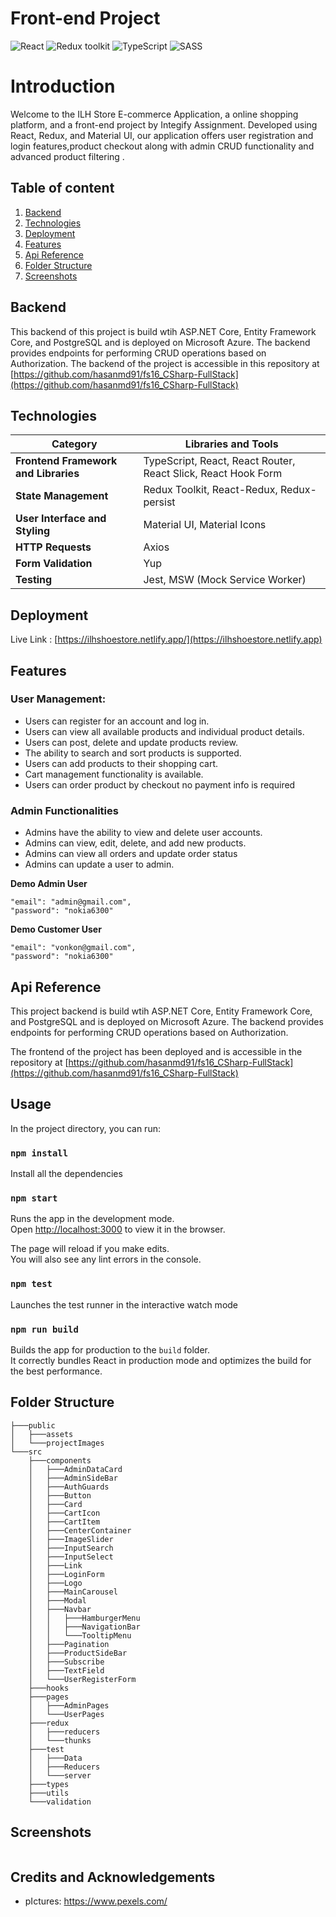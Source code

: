 # Front-end Project

![React](https://img.shields.io/badge/React-v.18-blue)
![Redux toolkit](https://img.shields.io/badge/RTK-v.1-purple)
![TypeScript](https://img.shields.io/badge/TypeScript-v.4-green)
![SASS](https://img.shields.io/badge/SASS-v.1-hotpink)

# Introduction

Welcome to the ILH Store E-commerce Application, a online shopping platform, and a front-end project by Integify Assignment. Developed using React, Redux, and Material UI, our application offers user registration and login features,product checkout along with admin CRUD functionality and advanced product filtering .

## Table of content

1. [Backend](#backend)
1. [Technologies](#technologies)
1. [Deployment](#deployment)
1. [Features](#features)
1. [Api Reference](#api-reference)
1. [Folder Structure](#folder-structure)
1. [Screenshots](#screenshots)

## Backend

This backend of this project is build wtih ASP.NET Core, Entity Framework Core, and PostgreSQL and is deployed on Microsoft Azure. The backend provides endpoints for performing CRUD operations based on Authorization. The backend of the project is accessible in this repository at [https://github.com/hasanmd91/fs16_CSharp-FullStack](https://github.com/hasanmd91/fs16_CSharp-FullStack)

## Technologies

| **Category**                         | **Libraries and Tools**                                       |
| ------------------------------------ | ------------------------------------------------------------- |
| **Frontend Framework and Libraries** | TypeScript, React, React Router, React Slick, React Hook Form |
| **State Management**                 | Redux Toolkit, React-Redux, Redux-persist                     |
| **User Interface and Styling**       | Material UI, Material Icons                                   |
| **HTTP Requests**                    | Axios                                                         |
| **Form Validation**                  | Yup                                                           |
| **Testing**                          | Jest, MSW (Mock Service Worker)                               |

## Deployment

Live Link : [https://ilhshoestore.netlify.app/](https://ilhshoestore.netlify.app)

## Features

### User Management:

- Users can register for an account and log in.
- Users can view all available products and individual product details.
- Users can post, delete and update products review.
- The ability to search and sort products is supported.
- Users can add products to their shopping cart.
- Cart management functionality is available.
- Users can order product by checkout no payment info is required

### Admin Functionalities

- Admins have the ability to view and delete user accounts.
- Admins can view, edit, delete, and add new products.
- Admins can view all orders and update order status
- Admins can update a user to admin.

**Demo Admin User**

```
"email": "admin@gmail.com",
"password": "nokia6300"

```

**Demo Customer User**

```
"email": "vonkon@gmail.com",
"password": "nokia6300"

```

## Api Reference

This project backend is build wtih ASP.NET Core, Entity Framework Core, and PostgreSQL and is deployed on Microsoft Azure. The backend provides endpoints for performing CRUD operations based on Authorization.

The frontend of the project has been deployed and is accessible in the repository at [https://github.com/hasanmd91/fs16_CSharp-FullStack](https://github.com/hasanmd91/fs16_CSharp-FullStack)

## Usage

In the project directory, you can run:

### `npm install`

Install all the dependencies

### `npm start`

Runs the app in the development mode.\
Open [http://localhost:3000](http://localhost:3000) to view it in the browser.

The page will reload if you make edits.\
You will also see any lint errors in the console.

### `npm test`

Launches the test runner in the interactive watch mode

### `npm run build`

Builds the app for production to the `build` folder.\
It correctly bundles React in production mode and optimizes the build for the best performance.

## Folder Structure

```
├───public
│   ├───assets
│   └───projectImages
└───src
    ├───components
    │   ├───AdminDataCard
    │   ├───AdminSideBar
    │   ├───AuthGuards
    │   ├───Button
    │   ├───Card
    │   ├───CartIcon
    │   ├───CartItem
    │   ├───CenterContainer
    │   ├───ImageSlider
    │   ├───InputSearch
    │   ├───InputSelect
    │   ├───Link
    │   ├───LoginForm
    │   ├───Logo
    │   ├───MainCarousel
    │   ├───Modal
    │   ├───Navbar
    │   │   ├───HamburgerMenu
    │   │   ├───NavigationBar
    │   │   └───TooltipMenu
    │   ├───Pagination
    │   ├───ProductSideBar
    │   ├───Subscribe
    │   ├───TextField
    │   └───UserRegisterForm
    ├───hooks
    ├───pages
    │   ├───AdminPages
    │   └───UserPages
    ├───redux
    │   ├───reducers
    │   └───thunks
    ├───test
    │   ├───Data
    │   ├───Reducers
    │   └───server
    ├───types
    ├───utils
    └───validation
```

## Screenshots

![]()

## Credits and Acknowledgements

- pIctures: https://www.pexels.com/
